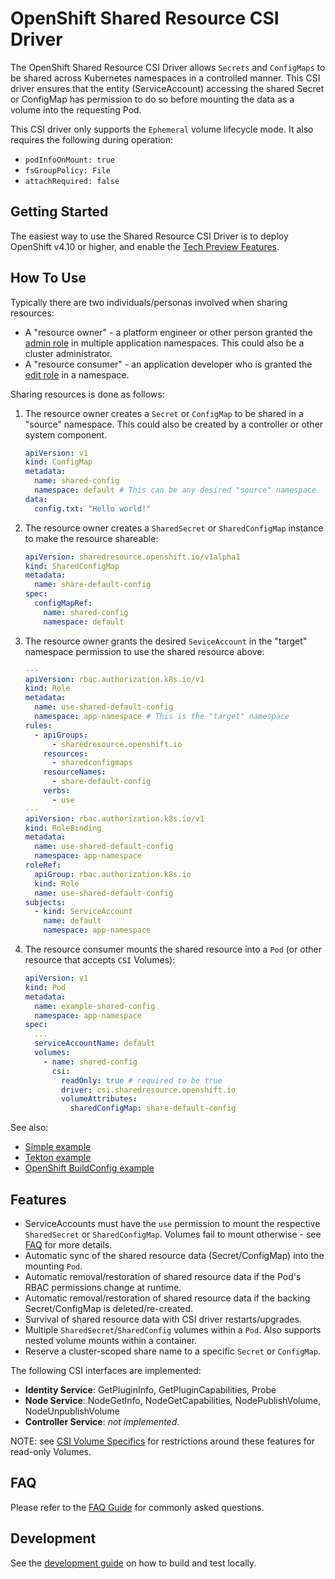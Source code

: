 # OpenShift Shared Resource CSI Driver

The OpenShift Shared Resource CSI Driver allows `Secrets` and `ConfigMaps` to be
shared across Kubernetes namespaces in a controlled manner. This CSI driver
ensures that the entity (ServiceAccount) accessing the shared Secret or ConfigMap
has permission to do so before mounting the data as a volume into the requesting
Pod.

This CSI driver only supports the `Ephemeral` volume lifecycle mode.
It also requires the following during operation:

- `podInfoOnMount: true`
- `fsGroupPolicy: File`
- `attachRequired: false`

## Getting Started

The easiest way to use the Shared Resource CSI Driver is to deploy OpenShift
v4.10 or higher, and enable the
[Tech Preview Features](https://docs.openshift.com/container-platform/latest/post_installation_configuration/cluster-tasks.html#post-install-tp-tasks).

## How To Use

Typically there are two individuals/personas involved when sharing resources:

- A "resource owner" - a platform engineer or other person granted the 
  [admin role](https://kubernetes.io/docs/reference/access-authn-authz/rbac/#user-facing-roles)
  in multiple application namespaces. This could also be a cluster administrator.
- A "resource consumer" - an application developer who is granted the
  [edit role](https://kubernetes.io/docs/reference/access-authn-authz/rbac/#user-facing-roles)
  in a namespace.

Sharing resources is done as follows:

1. The resource owner creates a `Secret` or `ConfigMap` to be shared in a
   "source" namespace. This could also be created by a controller or other system
   component.

   ```yaml
   apiVersion: v1
   kind: ConfigMap
   metadata:
     name: shared-config
     namespace: default # This can be any desired "source" namespace
   data:
     config.txt: "Hello world!"
   ```

2. The resource owner creates a `SharedSecret` or `SharedConfigMap` instance to
   make the resource shareable:

   ```yaml
   apiVersion: sharedresource.openshift.io/v1alpha1
   kind: SharedConfigMap
   metadata:
     name: share-default-config
   spec:
     configMapRef:
       name: shared-config
       namespace: default
   ```

3. The resource owner grants the desired `SeviceAccount` in the "target"
   namespace permission to use the shared resource above:

   ```yaml
   ---
   apiVersion: rbac.authorization.k8s.io/v1
   kind: Role
   metadata:
     name: use-shared-default-config
     namespace: app-namespace # This is the "target" namespace
   rules:
     - apiGroups:
         - sharedresource.openshift.io
       resources:
         - sharedconfigmaps
       resourceNames:
         - share-default-config
       verbs:
         - use
   ---
   apiVersion: rbac.authorization.k8s.io/v1
   kind: RoleBinding
   metadata:
     name: use-shared-default-config
     namespace: app-namespace
   roleRef:
     apiGroup: rbac.authorization.k8s.io
     kind: Role
     name: use-shared-default-config
   subjects:
     - kind: ServiceAccount
       name: default
       namespace: app-namespace
   ```

4. The resource consumer mounts the shared resource into a `Pod` (or other
   resource that accepts `CSI` Volumes):

   ```yaml
   apiVersion: v1
   kind: Pod
   metadata:
     name: example-shared-config
     namespace: app-namespace
   spec:
     ...
     serviceAccountName: default
     volumes:
       - name: shared-config
         csi:
           readOnly: true # required to be true
           driver: csi.sharedresource.openshift.io
           volumeAttributes:
             sharedConfigMap: share-default-config
   ```

See also:

- [Simple example](docs/simple-example.md)
- [Tekton example](docs/tekton-example.md)
- [OpenShift BuildConfig example](docs/build-with-rhel-entitlements.md)

## Features

- ServiceAccounts must have the `use` permission to mount the respective
  `SharedSecret` or `SharedConfigMap`. Volumes fail to mount otherwise - see 
  [FAQ](docs/faq.md) for more details.
- Automatic sync of the shared resource data (Secret/ConfigMap) into the mounting
  `Pod`.
- Automatic removal/restoration of shared resource data if the Pod's RBAC
  permissions change at runtime.
- Automatic removal/restoration of shared resource data if the backing
  Secret/ConfigMap is deleted/re-created.
- Survival of shared resource data with CSI driver restarts/upgrades.
- Multiple `SharedSecret`/`SharedConfig` volumes within a `Pod`. Also supports
  nested volume mounts within a container.
- Reserve a cluster-scoped share name to a specific `Secret` or `ConfigMap`.

The following CSI interfaces are implemented:

- **Identity Service**: GetPluginInfo, GetPluginCapabilities, Probe
- **Node Service**: NodeGetInfo, NodeGetCapabilities, NodePublishVolume,
  NodeUnpublishVolume
- **Controller Service**: _not implemented_.

NOTE: see [CSI Volume Specifics](docs/csi.md) for restrictions around these features for read-only Volumes.

## FAQ

Please refer to the [FAQ Guide](docs/faq.md) for commonly asked questions.

## Development

See the [development guide](docs/local-development.md) on how to build and test locally.
